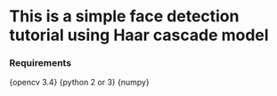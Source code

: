 # This is a simple face detection tutorial using Haar cascade model
### Requirements
{opencv 3.4}
{python 2 or 3}
{numpy} 
